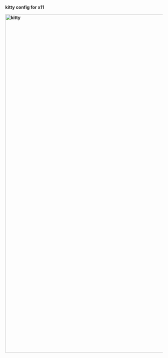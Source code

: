 <b>kitty config for x11<b>

<img width="1920" height="1080" alt="kitty" src="https://github.com/user-attachments/assets/723e7c98-c501-4f5a-a335-9674fe2524c2" />
